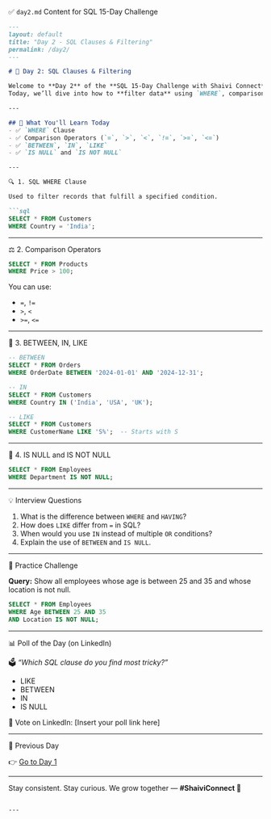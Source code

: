 ✅ `day2.md` Content for SQL 15-Day Challenge

````markdown
---
layout: default
title: "Day 2 - SQL Clauses & Filtering"
permalink: /day2/
---

# 🚀 Day 2: SQL Clauses & Filtering

Welcome to **Day 2** of the **SQL 15-Day Challenge with Shaivi Connect**!  
Today, we’ll dive into how to **filter data** using `WHERE`, comparison operators, and pattern matching.

---

## 🧠 What You'll Learn Today
- ✅ `WHERE` Clause
- ✅ Comparison Operators (`=`, `>`, `<`, `!=`, `>=`, `<=`)
- ✅ `BETWEEN`, `IN`, `LIKE`
- ✅ `IS NULL` and `IS NOT NULL`

---

🔍 1. SQL WHERE Clause

Used to filter records that fulfill a specified condition.

```sql
SELECT * FROM Customers
WHERE Country = 'India';
````

---

⚖️ 2. Comparison Operators

```sql
SELECT * FROM Products
WHERE Price > 100;
```

You can use:

* `=`, `!=`
* `>`, `<`
* `>=`, `<=`

---

 🔁 3. BETWEEN, IN, LIKE

```sql
-- BETWEEN
SELECT * FROM Orders
WHERE OrderDate BETWEEN '2024-01-01' AND '2024-12-31';

-- IN
SELECT * FROM Customers
WHERE Country IN ('India', 'USA', 'UK');

-- LIKE
SELECT * FROM Customers
WHERE CustomerName LIKE 'S%';  -- Starts with S
```

---

🚫 4. IS NULL and IS NOT NULL

```sql
SELECT * FROM Employees
WHERE Department IS NOT NULL;
```

---

💡 Interview Questions

1. What is the difference between `WHERE` and `HAVING`?
2. How does `LIKE` differ from `=` in SQL?
3. When would you use `IN` instead of multiple `OR` conditions?
4. Explain the use of `BETWEEN` and `IS NULL`.

---

🧪 Practice Challenge

**Query:** Show all employees whose age is between 25 and 35 and whose location is not null.

```sql
SELECT * FROM Employees
WHERE Age BETWEEN 25 AND 35
AND Location IS NOT NULL;
```

---

 📊 Poll of the Day (on LinkedIn)

🗳️ *“Which SQL clause do you find most tricky?”*

* LIKE
* BETWEEN
* IN
* IS NULL

🔗 Vote on LinkedIn: \[Insert your poll link here]

---
 🔁 Previous Day

👉 [Go to Day 1](https://shaiphali123.github.io/sql-15-day-challenge/day1)

---

Stay consistent. Stay curious.
We grow together — **#ShaiviConnect 💫**

```

---
